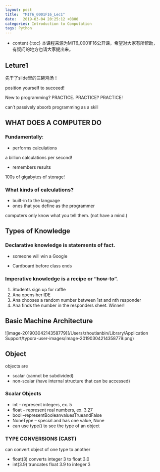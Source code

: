 ```yaml
---
layout: post
title:  "MIT6_0001F16_Lec1"
date:   2019-03-04 20:25:12 +0800
categories: Introduction to Computation 
tags: Python 
---
```


* content
{:toc}
本课程来源为MIT6_0001F16公开课，希望对大家有所帮助，有疑问的地方也请大家提出来。



## Leture1

先干了slide里的三碗鸡汤！

position yourself to succeed!

New to programming? PRACTICE. PRACTICE? PRACTICE!

can’t passively absorb programming as a skill



## WHAT DOES A COMPUTER DO

### Fundamentally:
- performs calculations 

a billion calculations per second! 

- remembers results 

100s of gigabytes of storage! 

### What kinds of calculations?
- built-in to the language
- ones that you define as the programmer 

computers only know what you tell them. (not have a mind.)

## Types of Knowledge

### Declarative knowledge is statements of fact. 

- someone will win a Google 

- Cardboard before class ends 

### Imperative knowledge is a recipe or “how-to”. 

1.   Students sign up for raffle 
2.   Ana opens her IDE 
3.   Ana chooses a random number between 1st and nth responder 
4.   Ana finds the number in the responders sheet. Winner! 

## Basic Machine Architecture

![image-20190304214358779](/Users/zhoutianbin/Library/Application Support/typora-user-images/image-20190304214358779.png)

## Object

objects are

- scalar (cannot be subdivided)
- non-scalar (have internal structure that can be accessed)

### Scalar Objects

- int – represent integers, ex. 5
- float – represent real numbers, ex. 3.27
- bool –representBooleanvaluesTrueandFalse
- NoneType – special and has one value, None
- can use type() to see the type of an object

### TYPE CONVERSIONS (CAST)

can convert object of one type to another

- float(3) converts integer 3 to float 3.0 
- int(3.9) truncates float 3.9 to integer 3